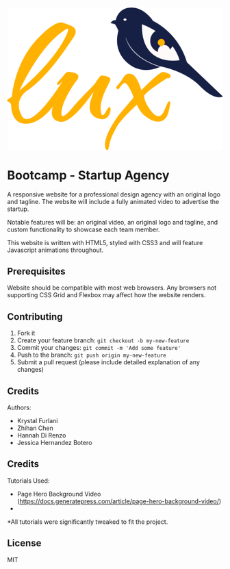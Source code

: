 ![Lux logo including gold brushed font, a blue bird icon and the tagline.](images/readMe.png)

# Bootcamp - Startup Agency

A responsive website for a professional design agency with an original logo and tagline. The website will include a fully animated video to advertise the startup.

Notable features will be: an original video, an original logo and tagline, and custom functionality to showcase each team member.

This website is written with HTML5, styled with CSS3 and will feature Javascript animations throughout.

## Prerequisites

Website should be compatible with most web browsers. Any browsers not supporting CSS Grid and Flexbox may affect how the website renders.

## Contributing

1. Fork it
2. Create your feature branch: `git checkout -b my-new-feature`
3. Commit your changes: `git commit -m 'Add some feature'`
4. Push to the branch: `git push origin my-new-feature`
5. Submit a pull request (please include detailed explanation of any changes)

## Credits

Authors:
- Krystal Furlani
- Zhihan Chen
- Hannah Di Renzo
- Jessica Hernandez Botero

## Credits

Tutorials Used:

- Page Hero Background Video (https://docs.generatepress.com/article/page-hero-background-video/)
-

*All tutorials were significantly tweaked to fit the project.

## License

MIT
